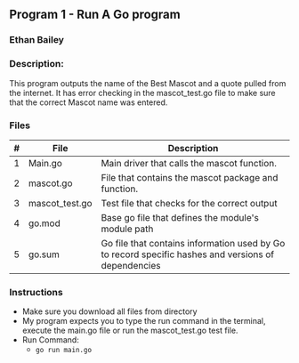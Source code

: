 ## Program 1 - Run A Go program
### Ethan Bailey
### Description:

This program outputs the name of the Best Mascot and a quote pulled from the internet.
It has error checking in the mascot_test.go file to make sure that the correct Mascot name was entered.

### Files

|   #   | File             | Description                                        |
| :---: | ---------------- | -------------------------------------------------- |
|   1   | Main.go          | Main driver that calls the mascot function.        |
|   2   | mascot.go        | File that contains the mascot package and function. |
|   3   | mascot_test.go   | Test file that checks for the correct output |
|   4   | go.mod   | Base go file that defines the module's module path |
|   5   | go.sum   |  Go file that contains information used by Go to record specific hashes and versions of dependencies|


### Instructions

- Make sure you download all files from directory
- My program expects you to type the run command in the terminal, execute the main.go file or run the mascot_test.go test file.
- Run Command:
  - `go run main.go`

